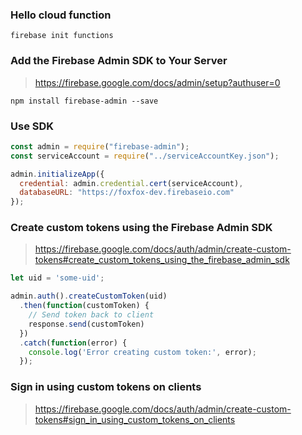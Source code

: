 
### Hello cloud function
```shell
firebase init functions
```
### Add the Firebase Admin SDK to Your Server
> https://firebase.google.com/docs/admin/setup?authuser=0
```shell
npm install firebase-admin --save
```
### Use SDK
```js
const admin = require("firebase-admin");
const serviceAccount = require("../serviceAccountKey.json");

admin.initializeApp({
  credential: admin.credential.cert(serviceAccount),
  databaseURL: "https://foxfox-dev.firebaseio.com"
});

```

### Create custom tokens using the Firebase Admin SDK
> https://firebase.google.com/docs/auth/admin/create-custom-tokens#create_custom_tokens_using_the_firebase_admin_sdk
```js
let uid = 'some-uid';

admin.auth().createCustomToken(uid)
  .then(function(customToken) {
    // Send token back to client
    response.send(customToken)
  })
  .catch(function(error) {
    console.log('Error creating custom token:', error);
  });
```

### Sign in using custom tokens on clients
> https://firebase.google.com/docs/auth/admin/create-custom-tokens#sign_in_using_custom_tokens_on_clients